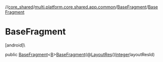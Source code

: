//[core_shared](../../../index.md)/[multi.platform.core.shared.app.common](../index.md)/[BaseFragment](index.md)/[BaseFragment](-base-fragment.md)

# BaseFragment

[android]\

public [BaseFragment](index.md)&lt;[B](index.md)&gt;[BaseFragment](-base-fragment.md)(@[LayoutRes](https://developer.android.com/reference/kotlin/androidx/annotation/LayoutRes.html)()[Integer](https://docs.oracle.com/javase/8/docs/api/java/lang/Integer.html)layoutResId)
